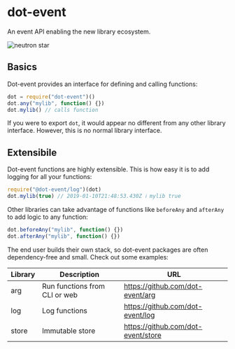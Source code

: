 # dot-event

An event API enabling the new library ecosystem.

![neutron star](https://media3.giphy.com/media/l3dj5M4YLaFww31V6/giphy.gif)

## Basics

Dot-event provides an interface for defining and calling functions:

```js
dot = require("dot-event")()
dot.any("mylib", function() {})
dot.mylib() // calls function
```

If you were to export `dot`, it would appear no different from any other library interface. However, this is no normal library interface.

## Extensibile

Dot-event functions are highly extensible. This is how easy it is to add logging for all your functions:

```js
require("@dot-event/log")(dot)
dot.mylib(true) // 2019-01-10T21:48:53.430Z ℹ️ mylib true
```

Other libraries can take advantage of functions like `beforeAny` and `afterAny` to add logic to any function:

```js
dot.beforeAny("mylib", function() {})
dot.afterAny("mylib", function() {})
```

The end user builds their own stack, so dot-event packages are often dependency-free and small. Check out some examples:

| Library | Description                   | URL                                |
| ------- | ----------------------------- | ---------------------------------- |
| arg     | Run functions from CLI or web | https://github.com/dot-event/arg   |
| log     | Log functions                 | https://github.com/dot-event/log   |
| store   | Immutable store               | https://github.com/dot-event/store |
